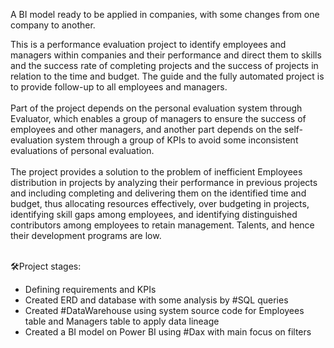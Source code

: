 A BI model ready to be applied in companies, with some changes from one company to another.

This is a performance evaluation project to identify employees and managers within companies and their performance and direct them to skills and the success rate of completing projects and the success of projects in relation to the time and budget. The guide and the fully automated project is to provide follow-up to all employees and managers.<br><br>
Part of the project depends on the personal evaluation system through Evaluator, which enables a group of managers to ensure the success of employees and other managers, and another part depends on the self-evaluation system through a group of KPIs to avoid some inconsistent evaluations of personal evaluation.<br><br>
The project provides a solution to the problem of inefficient Employees distribution in projects by analyzing their performance in previous projects and including completing and delivering them on the identified time and budget, thus allocating resources effectively, over budgeting in projects, identifying skill gaps among employees, and identifying distinguished contributors among employees to retain management. Talents, and hence their development programs are low.<br><br>



🛠Project stages:

<ul><li>Defining requirements and KPIs

<li>Created ERD and database with some analysis by #SQL queries

<li>Created #DataWarehouse using system source code for Employees table and Managers table to apply data lineage

<li>Created a BI model on Power BI using #Dax with main focus on filters</ul>
